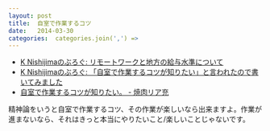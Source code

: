 ```yaml
---
layout: post
title:  自室で作業するコツ
date:   2014-03-30
categories:  categories.join(',') =>
---
```


- [K Nishijimaのぶろぐ: リモートワークと地方の給与水準について](http://k-nishijima.blogspot.jp/2014/03/remote.html)
- [K Nishijimaのぶろぐ: 「自室で作業するコツが知りたい」と言われたので書いてみました](http://k-nishijima.blogspot.jp/2014/03/tipstowork.html)
- [自室で作業するコツが知りたい。 - 焼肉リア充](http://kimihito.hatenablog.com/entry/2014/03/27/182029)

精神論をいうと自室で作業するコツ、その作業が楽しいなら出来ますよ。作業が進まないなら、それはきっと本当にやりたいこと/楽しいことじゃないです。
